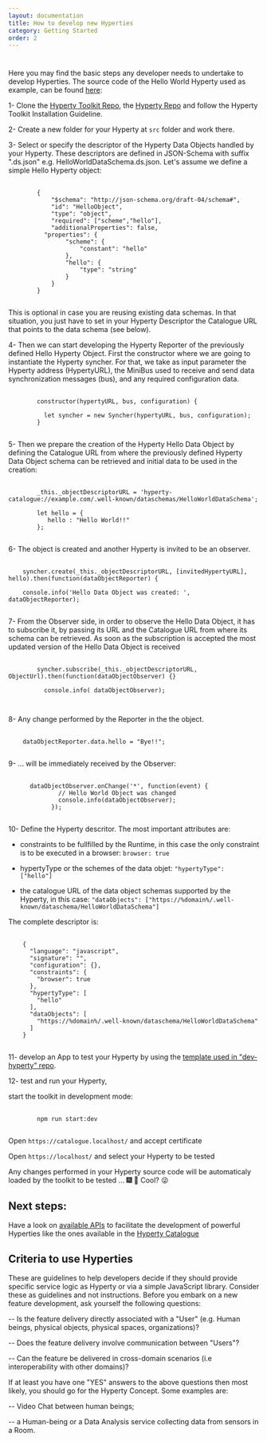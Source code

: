 ```yaml
---
layout: documentation
title: How to develop new Hyperties
category: Getting Started
order: 2
---
```


<h1></h1>

Here you may find the basic steps any developer needs to undertake to develop Hyperties. The source code of the Hello World Hyperty used as example, can be found [here](https://github.com/reTHINK-project/dev-hyperty/tree/master/src/hello-world):

1- Clone the [Hyperty Toolkit Repo](https://github.com/reTHINK-project/dev-hyperty-toolkit/blob/master/README.md), the [Hyperty Repo](https://github.com/reTHINK-project/dev-hyperty) and follow the Hyperty Toolkit Installation Guideline.

2- Create a new folder for your Hyperty at `src` folder and work there.

3- Select or specify the descriptor of the Hyperty Data Objects handled by your Hyperty. These descriptors are defined in JSON-Schema with suffix ".ds.json" e.g. HelloWorldDataSchema.ds.json. Let's assume we define a simple Hello Hyperty object:

<pre class="line-numbers">
  <code class="language-javascript">
		{
			"$schema": "http://json-schema.org/draft-04/schema#",
			"id": "HelloObject",
			"type": "object",
			"required": ["scheme","hello"],
			"additionalProperties": false,
		  "properties": {
				"scheme": {
					"constant": "hello"
				},
				"hello": {
					"type": "string"
				}
			}
		}
	</code>
</pre>

This is optional in case you are reusing existing data schemas. In that situation, you just have to set in your Hyperty Descriptor the Catalogue URL that points to the data schema (see below).

4- Then we can start developing the Hyperty Reporter of the previously defined Hello Hyperty Object. First the constructor where we are going to instantiate the Hyperty syncher. For that, we take as input parameter the Hyperty address (HypertyURL), the MiniBus used to receive and send data synchronization messages (bus), and any required configuration data.

<pre class="line-numbers">
  <code class="language-javascript">
		constructor(hypertyURL, bus, configuration) {

		  let syncher = new Syncher(hypertyURL, bus, configuration);
		}
	</code>
</pre>

5- Then we prepare the creation of the Hyperty Hello Data Object by defining the Catalogue URL from where the previously defined Hyperty Data Object schema can be retrieved and initial data to be used in the creation:


<pre class="line-numbers">
  <code class="language-javascript">
		_this._objectDescriptorURL = 'hyperty-catalogue://example.com/.well-known/dataschemas/HelloWorldDataSchema';

		let hello = {
		   hello : "Hello World!!"
		};
 </code>
</pre>

6- The object is created and another Hyperty is invited to be an observer.

<pre class="line-numbers">
  <code class="language-javascript">
    syncher.create(_this._objectDescriptorURL, [invitedHypertyURL], hello).then(function(dataObjectReporter) {

    console.info('Hello Data Object was created: ', dataObjectReporter);
	</code>
</pre>

7- From the Observer side, in order to observe the Hello Data Object, it has to subscribe it, by passing its URL and the Catalogue URL from where its schema can be retrieved. As soon as the subscription is accepted the most updated version of the Hello Data Object is received

<pre class="line-numbers">
  <code class="language-javascript">
		syncher.subscribe(_this._objectDescriptorURL, ObjectUrl).then(function(dataObjectObserver) {}

		  console.info( dataObjectObserver);

	</code>
</pre>


8- Any change performed by the Reporter in the the object.

<pre class="line-numbers">
  <code class="language-javascript">
  	dataObjectReporter.data.hello = "Bye!!";
	</code>
</pre>


9- ... will be immediately received by the Observer:

<pre class="line-numbers">
  <code class="language-javascript">
	  dataObjectObserver.onChange('*', function(event) {
	          // Hello World Object was changed
	          console.info(dataObjectObserver);
	        });
	</code>
</pre>

10- Define the Hyperty descritor. The most important attributes are:

- constraints to be fullfilled by the Runtime, in this case the only constraint is to be executed in a browser: `browser: true`

- hypertyType or the schemes of the data objet: `"hypertyType": ["hello"]`

- the catalogue URL of the data object schemas supported by the Hyperty, in this case: `"dataObjects": ["https://%domain%/.well-known/dataschema/HelloWorldDataSchema"]`

The complete descriptor is:

<pre class="line-numbers">
  <code class="language-javascript">
	{
	  "language": "javascript",
	  "signature": "",
	  "configuration": {},
	  "constraints": {
	    "browser": true
	  },
	  "hypertyType": [
	    "hello"
	  ],
	  "dataObjects": [
	    "https://%domain%/.well-known/dataschema/HelloWorldDataSchema"
	  ]
	}
	</code>
</pre>

11- develop an App to test your Hyperty by using the [template used in "dev-hyperty" repo](https://github.com/reTHINK-project/dev-hyperty/tree/master/examples/hello-world).

12- test and run your Hyperty,

start the toolkit in development mode:

<pre class="line-numbers">
  <code class="language-shell">
		npm run start:dev
	</code>
</pre>

Open `https://catalogue.localhost/` and accept certificate

Open `https://localhost/` and select your Hyperty to be tested

Any changes performed in your Hyperty source code will be automaticaly loaded by the toolkit to be tested ... :fireworks: :rocket:  Cool? :stuck_out_tongue_winking_eye:


## Next steps:

Have a look on [available APIs](../service-framework/readme/) to facilitate the development of powerful Hyperties like the ones available in the [Hyperty Catalogue](../../../dev-hyperty)

## Criteria to use Hyperties

These are guidelines to help developers decide if they should provide specific service logic as Hyperty or via a simple JavaScript library. Consider these as guidelines and not instructions. Before you embark on a new feature development, ask yourself the following questions:

-- Is the feature delivery directly associated with a "User" (e.g. Human beings, physical objects, physical spaces, organizations)?

-- Does the feature delivery involve communication between "Users"?

-- Can the feature be delivered in cross-domain scenarios (i.e interoperability with other domains)?

If at least you have one "YES" answers to the above questions then most likely, you should go for the Hyperty Concept. Some examples are:

-- Video Chat between human beings;

-- a Human-being or a Data Analysis service collecting data from sensors in a Room.
